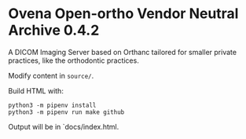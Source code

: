 # Ovena Open-ortho Vendor Neutral Archive 0.4.2

A DICOM Imaging Server based on Orthanc tailored for smaller private practices, like the orthodontic practices.

Modify content in `source/`.

Build HTML with: 

    python3 -m pipenv install
    python3 -m pipenv run make github

Output will be in `docs/index.html.
